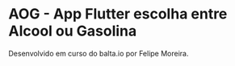 # AOG - App Flutter escolha entre Alcool ou Gasolina

Desenvolvido em curso do balta.io por Felipe Moreira.
